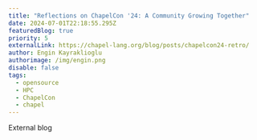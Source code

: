 ```yaml
---
title: "Reflections on ChapelCon '24: A Community Growing Together"
date: 2024-07-01T22:18:55.295Z
featuredBlog: true
priority: 5
externalLink: https://chapel-lang.org/blog/posts/chapelcon24-retro/
author: Engin Kayraklioglu
authorimage: /img/engin.png
disable: false
tags:
  - opensource
  - HPC
  - ChapelCon
  - chapel
---
```

External blog